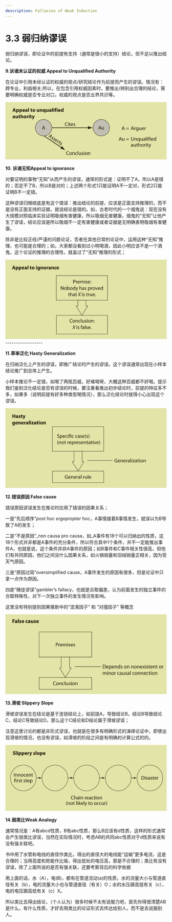 ```yaml
---
description: Fallacies of Weak Induction
---
```


# 3.3 弱归纳谬误

弱归纳谬误，即论证中的前提有支持（通常是很小的支持）结论，但不足以推出结论。

**9.诉诸未认证的权威 Appeal to Unqualified Authority**

在论证中引用未经认证的权威的观点/研究结论作为前提而产生的谬误。情况有：跨专业，利益相关;所以，在包含引用权威因素时，要推出/辨别出合理的结论，需要明确权威是否专业对口，权威的观点是否业界共识等。

![](<../.gitbook/assets/image (6) (1).png>)

**10. 诉诸无知Appeal to ignorance**

对要证明的事物“无知”从而产生的谬误，通常的形式是：证明不了A，所以A是错的；否定不了B，所以B是对的；上述两个形式1只能证明A不一定对，形式2只能证明B不一定错。

这种谬误归根结底是有这个错误：推出结论的前提，应该是正面支持推理的，而不是没有正面支持的证据，就说结论是错的。如，古老时代的一个烟鬼说：现在没有大规模对照临床实验证明吸烟有害健康，所以吸烟无害健康。烟鬼的“无知”让他产生了谬误，结论应该是所以吸烟不一定有害健康或者证据是无明确表明吸烟有害健康。

除非是比较正经/严谨的问题论证，否者在其他日常的论证中，运用这种“无知”推理，也可能是合理的；如，大家都没看到过小明喝酒，因此小明应该不是一个酒鬼，这个论证的推理的合理性，就盖过了“无知”推理的形式；

![](<../.gitbook/assets/image (7) (1).png>)------------------

**11.草率泛化 Hasty Generalization**

在归纳泛化上产生的谬误，即推广结论时产生的谬误。这个谬误通常出现在小样本结论推广到总体上产生。

小样本推论不一定错，如喝了两瓶百威，好难喝呀，大概这种百威都不好喝。提示我们鉴别泛化结论是否有谬误的时候，要注重看推出初步结论时，前提的特征多不多，如果多（说明前提有好多种类型喝情况），那么泛化结论时就得小心出现这个谬误。

![](<../.gitbook/assets/image (5) (1).png>)

**12.错误原因 False cause**

错误原因谬误发生在推论时应用了错误的因果关系；

一是“先后顺序”_post hoc ergopropter hoc_，A事情接着B事情发生，就误以为B导致了A的发生；

二是“不是原因”_non causa pro causa，如_A事件有18个可以归纳出的性质，这18个形式并非都是A事件的充分条件，所以符合其中1个条件，并不一定能推出事件A，也就是说，这个条件并非A事件的原因；如B事件和C事件相关性很高，但他们有共同原因，他们之间没什么因果关系，如火锅销量和羽绒销量正相关，因为受天气原因。

三是“原因过简”oversimplified cause，A事件发生的原因有很多，但是论证中只拿一点作为原因。

四是“赌徒谬误”gambler’s fallacy，也就是合取偏差，认为前面发生的独立事件的合取特殊性，对下一次独立事件的发生情况有影响。

这里没有特别提到因果推断中的“混淆因子” 和 “对撞因子” 等概念

![](<../.gitbook/assets/image (2) (2).png>)

**13.滑坡 Slippery Slope**

滑坡谬误发生在结论是基于连锁结论上，如前提A，导致结论B，结论B导致结论C，结论C导致结论D，那么这个C结论和D结论属于滑坡谬误；

注意这里讨论的都是非形式谬误，也就是在很多有明确形式的演绎论证中，即使出现滑坡的情况，也没有谬误，如滑坡的阶段之间是有明确的计算公式的的。

![](<../.gitbook/assets/image (5) (2).png>)

**14.弱类比Weak Analogy**

通常情况是：A有abcd性质，B有abc性质，那么B应该有d性质，这样的形式通常会产生弱类比谬误，当然在实际情况时，考虑AB的共同abc性质对于d性质来说有没有强关联吧。

书中用了水管和电线的直径作类比，得出的直径大的电线能“运输”更多电流，这是合理的；当用高度和势能作比喻，得出低处的电压高，那是不合理的；类比有没有谬误，除了上面所说的是否有强关联，还要考察背后的科学依据

用上面的话，水（A），电(B)，都有在管道流动(a)的性质，水的流量大小与管道直径有关（b），电的流量大小也与管道直径（有关）O；水的水压跟高低有关（c），电的电压跟高低有关（c）X。

所以类比去得出结论，（个人认为）很多时候不太有说服力吧，首先你得很清楚AB是什么，有什么性质，才好去用类比的论证形式去传达给别人，而不是去说服别人。





&#x20;&#x20;

